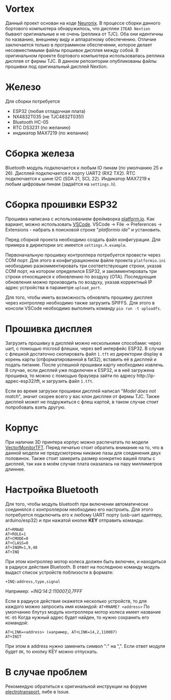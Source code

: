 # Vortex
Данный проект основан на коде [Neuronix](https://electrotransport.ru/ussr/index.php?topic=59044.0). В процессе сборки данного бортового компьютера обнаружилось, что дисплеи `ITEAD Nextion` бывают оригинальные и не очень (реплика от TJC). Оба они идентичны по названию, внешнему виду и аппаратному обеспечению. Отличие заключается только в программном обеспечении, которое делает несовместимыми файлы прошивок дисплея между собой. В оригинальном проекте бортового компьютера использовалась реплика дисплея от фирмы TJC. В данном репозитории опубликованы файлы прошивки под оригинальный дисплей Nextion.

# Железо
Для сборки потребуется
- ESP32 (любая отладочная плата)
- NX4832T035 (не TJC4832T035!)
- Bluetooth HC-05
- RTC DS3231 (по желанию)
- индикатор MAX7219 (по желанию)

# Сборка железа
Bluetooth модуль подключается к любым IO пинам (по умолчанию 25 и 26). 
Дисплей подключается к порту UART2 (RX2 TX2). 
RTC подключается к шине I2С (SDA 21, SCL 22). 
Индикатор MAX7219 к любым цифровым пинам (задаётся на `settings.h`).

# Сборка прошивки ESP32
Прошивка написана с использованием фреймворка [platform.io](https://platformio.org/). Как вариант, можно использовать [VSCode](https://code.visualstudio.com/). VSCode -> File -> Preferences -> Extensions - набрать в поисковой строке "*platformio ide*" и установить.

Перед сборкой проекта необходимо создать файл конфигурации. Для примера в директории src имеется `settings.h.example`.

Первоначальную прошивку контроллера потребуется провести через COM порт. Для этого в конфигурационном файле проекта `platformio.ini` необходимо разкомментировать три соответствующие строки, указав COM порт, на котором определился ESP32, и закомментировать три строки относящиеся к обновлению по воздуху (OTA). Последующие обновления можно производить по воздуху, указав корректный IP адрес устройства в параметре `upload_port`.

Для того, чтобы иметь возможность обновлять прошивку дисплея через контроллер необходимо также загрузить SPIFFS. Для этого в консоли VSCode необходимо выполнить команду `pio run -t uploadfs`.

# Прошивка дисплея
Загрузить прошивку в дисплей можно несколькими способами: через uart, с помощью microsd флешки, через веб интерфейс ESP32. В случае с флешкой достаточно скопировать файл `1.tft` из директории display в корень карты (отформатированной в fat32), вставить её в дисплей и подать питание. После успешной прошивки карту необходимо извлечь. В случае, если дисплей уже подключен к ESP32, и в неё загружена прошивка, то можно с помощью браузера зайти по адресу http://ip-адрес-esp32/tft, и загрузить файл `1.tft`.

Если во время загрузки прошивки дисплей написал "*Model does not match*", значит скорее всего у вас клон дисплея от фирмы TJC. Также дисплей может не подружиться с флеш картой, в таком случае стоит попробовать взять другую.

# Корпус
При наличии 3D принтера корпус можно распечатать по модели [VectorMonitorTFT](https://www.tinkercad.com/things/fy87wSfSnDF). Перед печатью стоит обратить внимание на то, что в данной модели не предусмотрены никакие пазы для соединения двух половинок. Также стоит замерить размер конкретно вашей платы с дисплей, так как в моём случае плата оказалась на пару миллиметров длиннее.

# Настройка Bluetooth
Для того, чтобы модуль bluetooth при включении автоматически соединялся с контроллером необходимо его настроить. Для этого потребуется подключить его к любому UART порту (usb-uart адаптеру, arduino/esp32) и при нажатой кнопке **KEY** отправить команды:
```
AT+RMAAD
AT+ROLE=1
AT+CMODE=0
AT+CLASS=0
AT+INQM=1,9,48
AT+INQ
```
При этом контроллер мотор колеса должен быть включен, и находиться в радиусе действия Bluetooth.
В ответ на последнюю команду модуль выдаст список устройств поблизости в формате:
```
+INQ:address,type,signal
```
Например: *+INQ:14:2:110007,0,7FFF*

Если в радиусе действия окажется несколько устройств, то для каждого можно запросить имя командой: `AT+RNAME? <address>`
По умолчанию блутуз модуль контроллера мотор колеса имеет название `HC-05`
Когда нужный адрес будет найден, то нужно сохранить его командой:
```
AT+LINK=<address> (например, AT+LINK=14,2,110007)
AT+INIT
```
При этом в address нужно заменить символ ":" на ",". Если ответ модуля будет `OK`, то кнопку KEY можно отпускать.

# В случае проблем
Рекомендую обратиться к оригинальной инструкции на форуме [electrotransport](https://electrotransport.ru/ussr/index.php?topic=59044.0), либе в Issue.
